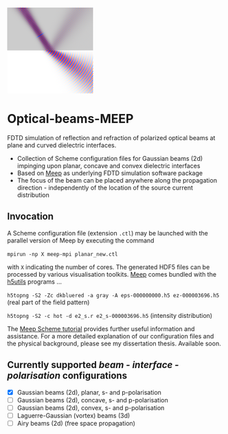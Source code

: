 ![planar](Gauss_2d/img/planar_cropped_rotated_resized.png) 
# Optical-beams-MEEP
FDTD simulation of reflection and refraction of polarized optical beams at plane and curved dielectric interfaces.
*   Collection of Scheme configuration files for Gaussian beams (2d) impinging upon planar, concave and convex
    dielectric interfaces
*   Based on [Meep](https://github.com/stevengj/meep) as underlying FDTD simulation software package
*   The focus of the beam can be placed anywhere along the propagation direction - independently of the location of the 
    source current distribution

## Invocation
A Scheme configuration file (extension ``.ctl``) may be launched with the parallel version of Meep by executing the command 

``mpirun -np X meep-mpi planar_new.ctl``

 with ``X`` indicating the number of cores.
The generated HDF5 files can be processed by various visualisation toolkits. [Meep](https://github.com/stevengj/meep) 
comes bundled with the [h5utils](https://github.com/stevengj/h5utils) programs ...

``h5topng -S2 -Zc dkbluered -a gray -A eps-000000000.h5 ez-000003696.h5`` (real part of the field pattern)

``h5topng -S2 -c hot -d e2_s.r e2_s-000003696.h5`` (intensity distribution)

The [Meep Scheme tutorial](https://meep.readthedocs.io/en/latest/Scheme_Tutorials/Basics/) provides further useful 
information and assistance.
For a more detailed explanation of our configuration files and the physical background, please see my dissertation 
thesis. Available soon.

## Currently supported _beam - interface - polarisation_ configurations
- [x] Gaussian beams (2d), planar, s- and p-polarisation
- [ ] Gaussian beams (2d), concave, s- and p-polarisation
- [ ] Gaussian beams (2d), convex, s- and p-polarisation
- [ ] Laguerre-Gaussian (vortex) beams (3d)
- [ ] Airy beams (2d) (free space propagation)

